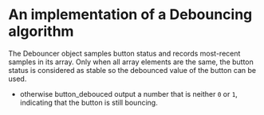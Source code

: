 # An implementation of a Debouncing algorithm
The Debouncer object samples button status and records most-recent samples in its array.
Only when all array elements are the same, the button status is considered as stable so the debounced value of the button can be used.
* otherwise button_debouced output a number that is neither `0` or `1`, indicating that the button is still bouncing.
